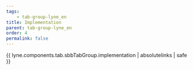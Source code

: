 ```yaml
---
tags: 
    - tab-group-lyne_en
title: Implementation
parent: tab-group-lyne_en
order: 4
permalink: false  
---
```

{{ lyne.components.tab.sbbTabGroup.implementation | absolutelinks | safe }}